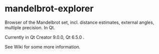 # mandelbrot-explorer
Browser of the Mandelbrot set, incl. distance estimates, external angles, multiple precision. In Qt.

Currently in Qt Creator 9.0.0, Qt 6.5.0 .

See Wiki for some more information.
